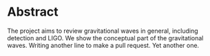 # Abstract

The project aims to review gravitational waves in general, including detection and LIGO. 
We show the conceptual part of the gravitational waves.
Writing another line to make a pull request.
Yet another one.